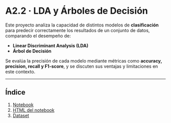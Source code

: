 # A2.2 · LDA y Árboles de Decisión

Este proyecto analiza la capacidad de distintos modelos de **clasificación** para predecir correctamente los resultados de un conjunto de datos, comparando el desempeño de:

- **Linear Discriminant Analysis (LDA)**  
- **Árbol de Decisión**  

Se evalúa la precisión de cada modelo mediante métricas como **accuracy, precision, recall y F1-score**, y se discuten sus ventajas y limitaciones en este contexto.

---

## Índice

1. [Notebook](./A2.2%20LDA%20y%20Arboles%20de%20Decision.ipynb)  
2. [HTML del notebook](./A2.2%20LDA%20y%20Arboles%20de%20Decision.html)  
3. [Dataset](./A2.2%20Matches.csv)  
